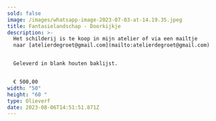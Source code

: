 ```yaml
---
sold: false
image: /images/whatsapp-image-2023-07-03-at-14.19.35.jpeg
title: Fantasielandschap - Doorkijkje
description: >-
  Het schilderij is te koop in mijn atelier of via een mailtje
  naar [atelierdegroet@gmail.com](mailto:atelierdegroet@gmail.com)


  Geleverd in blank houten baklijst.


  € 500,00
width: "50"
height: "60 "
type: Olieverf
date: 2023-08-06T14:51:51.871Z
---
```

